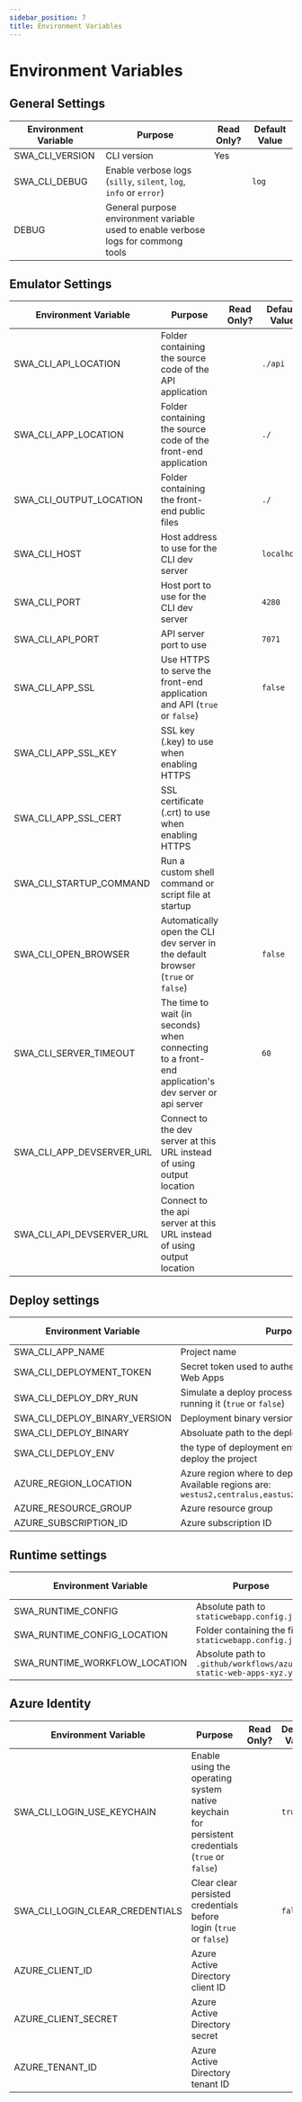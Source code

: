 ```yaml
---
sidebar_position: 7
title: Environment Variables
---
```


# Environment Variables

## General Settings

| Environment Variable | Purpose                                                                            | Read Only? | Default Value |
| -------------------- | ---------------------------------------------------------------------------------- | ---------- | ------------- |
| SWA_CLI_VERSION      | CLI version                                                                        | Yes        |               |
| SWA_CLI_DEBUG        | Enable verbose logs (`silly`, `silent`, `log`, `info` or `error`)                  |            | `log`         |
| DEBUG                | General purpose environment variable used to enable verbose logs for commong tools |            |               |

## Emulator Settings

| Environment Variable      | Purpose                                                                                             | Read Only? | Default Value |
| ------------------------- | --------------------------------------------------------------------------------------------------- | ---------- | ------------- |
| SWA_CLI_API_LOCATION      | Folder containing the source code of the API application                                            |            | `./api`       |
| SWA_CLI_APP_LOCATION      | Folder containing the source code of the front-end application                                      |            | `./`          |
| SWA_CLI_OUTPUT_LOCATION   | Folder containing the front-end public files                                                        |            | `./`          |
| SWA_CLI_HOST              | Host address to use for the CLI dev server                                                          |            | `localhost`   |
| SWA_CLI_PORT              | Host port to use for the CLI dev server                                                             |            | `4280`        |
| SWA_CLI_API_PORT          | API server port to use                                                                              |            | `7071`        |
| SWA_CLI_APP_SSL           | Use HTTPS to serve the front-end application and API (`true` or `false`)                            |            | `false`       |
| SWA_CLI_APP_SSL_KEY       | SSL key (.key) to use when enabling HTTPS                                                           |            |               |
| SWA_CLI_APP_SSL_CERT      | SSL certificate (.crt) to use when enabling HTTPS                                                   |            |               |
| SWA_CLI_STARTUP_COMMAND   | Run a custom shell command or script file at startup                                                |            |               |
| SWA_CLI_OPEN_BROWSER      | Automatically open the CLI dev server in the default browser (`true` or `false`)                    |            | `false`       |
| SWA_CLI_SERVER_TIMEOUT    | The time to wait (in seconds) when connecting to a front-end application's dev server or api server |            | `60`          |
| SWA_CLI_APP_DEVSERVER_URL | Connect to the dev server at this URL instead of using output location                              |            |               |
| SWA_CLI_API_DEVSERVER_URL | Connect to the api server at this URL instead of using output location                              |            |               |

## Deploy settings

| Environment Variable          | Purpose                                                                                                                        | Read Only? | Default Value |
| ----------------------------- | ------------------------------------------------------------------------------------------------------------------------------ | ---------- | ------------- |
| SWA_CLI_APP_NAME              | Project name                                                                                                                   |            |               |
| SWA_CLI_DEPLOYMENT_TOKEN      | Secret token used to authenticate with the Static Web Apps                                                                     |            |               |
| SWA_CLI_DEPLOY_DRY_RUN        | Simulate a deploy process without actually running it (`true` or `false`)                                                      |            | `false`       |
| SWA_CLI_DEPLOY_BINARY_VERSION | Deployment binary version to use                                                                                               |            | `stable`      |
| SWA_CLI_DEPLOY_BINARY         | Absoluate path to the deploy binary                                                                                            | Yes        |               |
| SWA_CLI_DEPLOY_ENV            | the type of deployment environment where to deploy the project                                                                 |            | `preview`     |
| AZURE_REGION_LOCATION         | Azure region where to deploy the project. Available regions are: `westus2,centralus,eastus2,westeurope,eastasia` |            | `westus2`     |
| AZURE_RESOURCE_GROUP          | Azure resource group                                                                                                           |            |               |
| AZURE_SUBSCRIPTION_ID         | Azure subscription ID                                                                                                          |            |               |

## Runtime settings

| Environment Variable          | Purpose                                                            | Read Only? | Default Value |
| ----------------------------- | ------------------------------------------------------------------ | ---------- | ------------- |
| SWA_RUNTIME_CONFIG            | Absolute path to `staticwebapp.config.json`                        |            |               |
| SWA_RUNTIME_CONFIG_LOCATION   | Folder containing the file `staticwebapp.config.json`              |            |               |
| SWA_RUNTIME_WORKFLOW_LOCATION | Absolute path to `.github/workflows/azure-static-web-apps-xyz.yml` | Yes        |               |

## Azure Identity

| Environment Variable            | Purpose                                                                                          | Read Only? | Default Value |
| ------------------------------- | ------------------------------------------------------------------------------------------------ | ---------- | ------------- |
| SWA_CLI_LOGIN_USE_KEYCHAIN      | Enable using the operating system native keychain for persistent credentials (`true` or `false`) |            | `true`        |
| SWA_CLI_LOGIN_CLEAR_CREDENTIALS | Clear clear persisted credentials before login (`true` or `false`)                               |            | `false`       |
| AZURE_CLIENT_ID                 | Azure Active Directory client ID                                                                 |            |               |
| AZURE_CLIENT_SECRET             | Azure Active Directory secret                                                                    |            |               |
| AZURE_TENANT_ID                 | Azure Active Directory tenant ID                                                                 |            |               |
